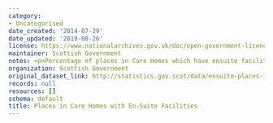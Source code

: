 ```yaml
---
category:
- Uncategorised
date_created: '2014-07-29'
date_updated: '2019-08-26'
license: https://www.nationalarchives.gov.uk/doc/open-government-licence/version/3/
maintainer: Scottish Government
notes: <p>Percentage of places in Care Homes which have ensuite facilities</p>
organization: Scottish Government
original_dataset_link: http://statistics.gov.scot/data/ensuite-places-in-care-homes
records: null
resources: []
schema: default
title: Places in Care Homes with En-Suite Facilities
---
```

